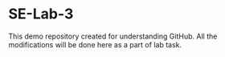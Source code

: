 # SE-Lab-3
This demo repository created for understanding GitHub. All the modifications will be done here as a part of lab task.
